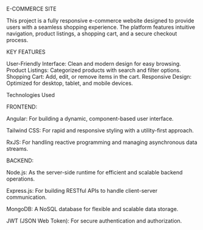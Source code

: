 E-COMMERCE SITE

This project is a fully responsive e-commerce website designed to provide users with a seamless shopping experience. The platform features intuitive navigation, product listings, a shopping cart, and a secure checkout process.

KEY FEATURES

User-Friendly Interface: Clean and modern design for easy browsing.
Product Listings: Categorized products with search and filter options.
Shopping Cart: Add, edit, or remove items in the cart.
Responsive Design: Optimized for desktop, tablet, and mobile devices.

Technologies Used

FRONTEND:

Angular: For building a dynamic, component-based user interface.

Tailwind CSS: For rapid and responsive styling with a utility-first approach.

RxJS: For handling reactive programming and managing asynchronous data streams.

BACKEND:

Node.js: As the server-side runtime for efficient and scalable backend operations.

Express.js: For building RESTful APIs to handle client-server communication.

MongoDB: A NoSQL database for flexible and scalable data storage.

JWT (JSON Web Token): For secure authentication and authorization.

